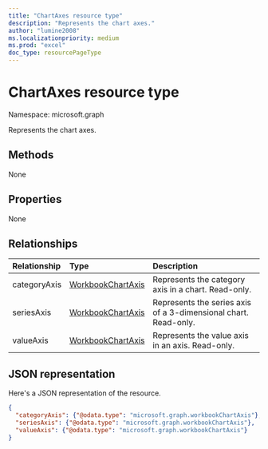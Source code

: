 ```yaml
---
title: "ChartAxes resource type"
description: "Represents the chart axes."
author: "lumine2008"
ms.localizationpriority: medium
ms.prod: "excel"
doc_type: resourcePageType
---
```


# ChartAxes resource type

Namespace: microsoft.graph

Represents the chart axes.


## Methods
None

## Properties
None

## Relationships
| Relationship | Type	|Description|
|:---------------|:--------|:----------|
|categoryAxis|[WorkbookChartAxis](chartaxis.md)|Represents the category axis in a chart. Read-only.|
|seriesAxis|[WorkbookChartAxis](chartaxis.md)|Represents the series axis of a 3-dimensional chart. Read-only.|
|valueAxis|[WorkbookChartAxis](chartaxis.md)|Represents the value axis in an axis. Read-only.|

## JSON representation

Here's a JSON representation of the resource.

<!--{
  "blockType": "resource",
  "optionalProperties": [],
  "baseType": "microsoft.graph.entity",
  "@odata.type": "microsoft.graph.workbookChartAxes"
}-->

```json
{
  "categoryAxis": {"@odata.type": "microsoft.graph.workbookChartAxis"},
  "seriesAxis": {"@odata.type": "microsoft.graph.workbookChartAxis"},
  "valueAxis": {"@odata.type": "microsoft.graph.workbookChartAxis"}
}

```

<!-- uuid: 8fcb5dbc-d5aa-4681-8e31-b001d5168d79
2015-10-25 14:57:30 UTC -->
<!-- {
  "type": "#page.annotation",
  "description": "ChartAxes resource",
  "keywords": "",
  "section": "documentation",
  "tocPath": ""
}-->

